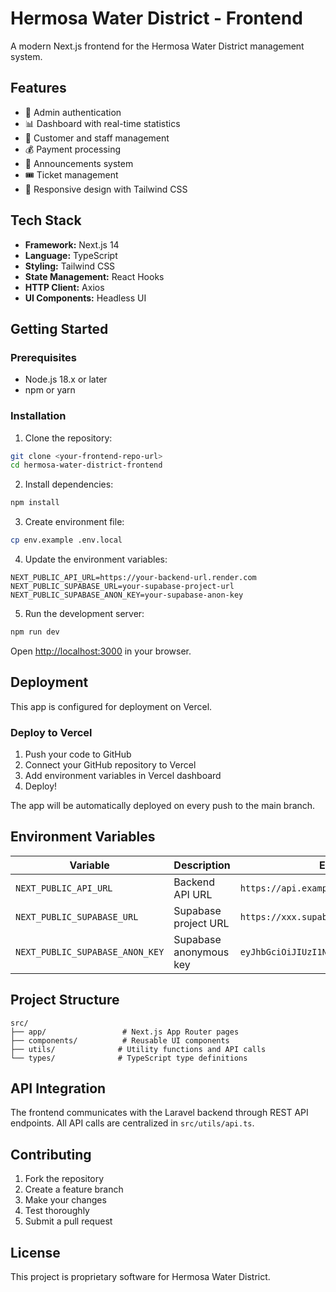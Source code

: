 # Hermosa Water District - Frontend

A modern Next.js frontend for the Hermosa Water District management system.

## Features

- 🔐 Admin authentication
- 📊 Dashboard with real-time statistics
- 👥 Customer and staff management
- 💰 Payment processing
- 📢 Announcements system
- 🎟️ Ticket management
- 📱 Responsive design with Tailwind CSS

## Tech Stack

- **Framework:** Next.js 14
- **Language:** TypeScript
- **Styling:** Tailwind CSS
- **State Management:** React Hooks
- **HTTP Client:** Axios
- **UI Components:** Headless UI

## Getting Started

### Prerequisites

- Node.js 18.x or later
- npm or yarn

### Installation

1. Clone the repository:
```bash
git clone <your-frontend-repo-url>
cd hermosa-water-district-frontend
```

2. Install dependencies:
```bash
npm install
```

3. Create environment file:
```bash
cp env.example .env.local
```

4. Update the environment variables:
```env
NEXT_PUBLIC_API_URL=https://your-backend-url.render.com
NEXT_PUBLIC_SUPABASE_URL=your-supabase-project-url
NEXT_PUBLIC_SUPABASE_ANON_KEY=your-supabase-anon-key
```

5. Run the development server:
```bash
npm run dev
```

Open [http://localhost:3000](http://localhost:3000) in your browser.

## Deployment

This app is configured for deployment on Vercel.

### Deploy to Vercel

1. Push your code to GitHub
2. Connect your GitHub repository to Vercel
3. Add environment variables in Vercel dashboard
4. Deploy!

The app will be automatically deployed on every push to the main branch.

## Environment Variables

| Variable | Description | Example |
|----------|-------------|---------|
| `NEXT_PUBLIC_API_URL` | Backend API URL | `https://api.example.com` |
| `NEXT_PUBLIC_SUPABASE_URL` | Supabase project URL | `https://xxx.supabase.co` |
| `NEXT_PUBLIC_SUPABASE_ANON_KEY` | Supabase anonymous key | `eyJhbGciOiJIUzI1NiIsInR5cCI6IkpXVCJ9...` |

## Project Structure

```
src/
├── app/                 # Next.js App Router pages
├── components/          # Reusable UI components
├── utils/              # Utility functions and API calls
└── types/              # TypeScript type definitions
```

## API Integration

The frontend communicates with the Laravel backend through REST API endpoints. All API calls are centralized in `src/utils/api.ts`.

## Contributing

1. Fork the repository
2. Create a feature branch
3. Make your changes
4. Test thoroughly
5. Submit a pull request

## License

This project is proprietary software for Hermosa Water District. 